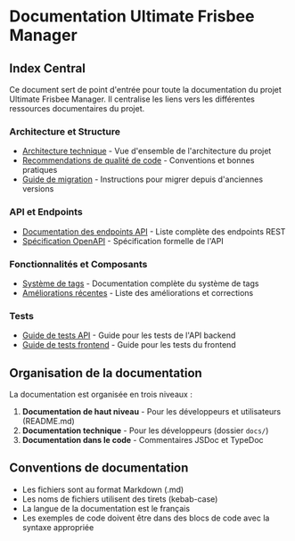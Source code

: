 # Documentation Ultimate Frisbee Manager

## Index Central

Ce document sert de point d'entrée pour toute la documentation du projet Ultimate Frisbee Manager. Il centralise les liens vers les différentes ressources documentaires du projet.

### Architecture et Structure

- [Architecture technique](./ARCHITECTURE.md) - Vue d'ensemble de l'architecture du projet
- [Recommendations de qualité de code](./code-quality-recommendations.md) - Conventions et bonnes pratiques
- [Guide de migration](./MIGRATION.md) - Instructions pour migrer depuis d'anciennes versions

### API et Endpoints

- [Documentation des endpoints API](./api-endpoints.md) - Liste complète des endpoints REST
- [Spécification OpenAPI](./openapi-specification.yaml) - Spécification formelle de l'API

### Fonctionnalités et Composants

- [Système de tags](./tags-documentation.md) - Documentation complète du système de tags
- [Améliorations récentes](./ameliorations-recentes.md) - Liste des améliorations et corrections

### Tests

- [Guide de tests API](./api-tests-guide.md) - Guide pour les tests de l'API backend
- [Guide de tests frontend](./frontend-tests-guide.md) - Guide pour les tests du frontend

## Organisation de la documentation

La documentation est organisée en trois niveaux :

1. **Documentation de haut niveau** - Pour les développeurs et utilisateurs (README.md)
2. **Documentation technique** - Pour les développeurs (dossier `docs/`)
3. **Documentation dans le code** - Commentaires JSDoc et TypeDoc

## Conventions de documentation

- Les fichiers sont au format Markdown (.md)
- Les noms de fichiers utilisent des tirets (kebab-case)
- La langue de la documentation est le français
- Les exemples de code doivent être dans des blocs de code avec la syntaxe appropriée

